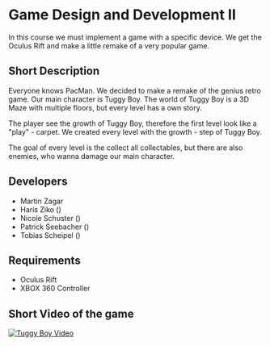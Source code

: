 # Game Design and Development II

In this course we must implement a game with a specific device. We get the Oculus Rift and make a little remake of a very popular game.

## Short Description

Everyone knows PacMan. We decided to make a remake of the genius retro game. Our main character is Tuggy Boy.
The world of Tuggy Boy is a 3D Maze with multiple floors, but every level has a own story.

The player see the growth of Tuggy Boy, therefore the first level look like a "play" - carpet. We created every level with the growth - step of Tuggy Boy. 

The goal of every level is the collect all collectables, but there are also enemies, who wanna damage our main character.

## Developers
* Martin Zagar
* Haris Ziko ()
* Nicole Schuster ()
* Patrick Seebacher ()
* Tobias Scheipel ()

## Requirements
* Oculus Rift
* XBOX 360 Controller

## Short Video of the game
[![Tuggy Boy Video](http://i.imgur.com/Ot5DWAW.png)](https://www.youtube.com/watch?v=MtHxPDz1r_M "Tuggy Boy")
